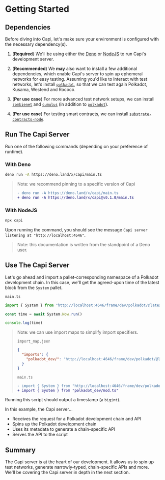 # Getting Started

## Dependencies

Before diving into Capi, let's make sure your environment is configured with the necessary dependency(s).

1. (**Required**) We'll be using either the [Deno](https://github.com/denoland/deno) or [NodeJS](https://github.com/nodejs/node) to run Capi's development server.

2. (**Recommended**) We **may** also want to install a few additional dependencies, which enable Capi's server to spin up ephemeral networks for easy testing. Assuming you'd like to interact with test networks, let's install [`polkadot`](https://github.com/paritytech/polkadot), so that we can test again Polkadot, Kusama, Westend and Rococo.

3. (**Per use case**) For more advanced test network setups, we can install [`zombienet`](https://github.com/paritytech/zombienet) and [`cumulus`](https://github.com/paritytech/cumulus) (in addition to [`polkadot`](https://github.com/paritytech/polkadot)).

4. (**Per use case**) For testing smart contracts, we can install [`substrate-contracts-node`](https://github.com/paritytech/substrate-contracts-node).

## Run The Capi Server

Run one of the following commands (depending on your preference of runtime).

### With **Deno**

```sh
deno run -A https://deno.land/x/capi/main.ts
```

> Note: we recommend pinning to a specific version of Capi
>
> ```diff
> - deno run -A https://deno.land/x/capi/main.ts
> + deno run -A https://deno.land/x/capi@v0.1.0/main.ts
> ```

### With **NodeJS**

```sh
npx capi
```

Upon running the command, you should see the message `Capi server listening at "http://localhost:4646"`.

> Note: this documentation is written from the standpoint of a Deno user.

## Use The Capi Server

Let's go ahead and import a pallet-corresponding namespace of a Polkadot development chain. In this case, we'll get the agreed-upon time of the latest block from the `System` pallet.

`main.ts`

```ts
import { System } from "http://localhost:4646/frame/dev/polkadot/@latest/mod.ts"

const time = await System.Now.run()

console.log(time)
```

> Note: we can use import maps to simplify import specifiers.
>
> `import_map.json`
>
> ```json
> {
>   "imports": {
>     "polkadot_dev/": "http://localhost:4646/frame/dev/polkadot/@latest/"
>   }
> }
> ```
>
> `main.ts`
>
> ```diff
> - import { System } from "http://localhost:4646/frame/dev/polkadot/@latest/mod.ts"
> + import { System } from "polkadot_dev/mod.ts"
> ```

Running this script should output a timestamp (a `bigint`).

In this example, the Capi server...

- Receives the request for a Polkadot development chain and API
- Spins up the Polkadot development chain
- Uses its metadata to generate a chain-specific API
- Serves the API to the script

## Summary

The Capi server is at the heart of our development. It allows us to spin up test networks, generate narrowly-typed, chain-specific APIs and more. We'll be covering the Capi server in depth in the next section.
